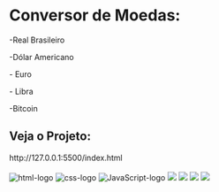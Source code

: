 <h1>Conversor de Moedas:</h1>
<p> -Real Brasileiro</p>
<p> -Dólar Americano</p>
<p> - Euro</p>
<p> - Libra</p>
<p> -Bitcoin</p>
<h2>Veja o Projeto:</h2>
http://127.0.0.1:5500/index.html
<br>
<br>
<img src="https://img.shields.io/badge/HTML-239120?style=for-the-badge&logo=html5&logoColor=white" alt="html-logo" />
<img src="https://img.shields.io/badge/CSS-239120?&style=for-the-badge&logo=css3&logoColor=white"  alt="css-logo" />
<img src="https://img.shields.io/badge/JavaScript-239120?&style=for-the-badge&logo=JS&logoColor=white"  alt="JavaScript-logo" />

<img src="https://github.com/cleverson09207/Conversor-de-Moedas/blob/master/assets/%20captura%20de%20tela%20(2).png?raw=true"/>
<img src="https://github.com/cleverson09207/Conversor-de-Moedas/blob/master/assets/%20captura%20de%20tela%20(1).png?raw=true"/>
<img src="https://github.com/cleverson09207/Conversor-de-Moedas/blob/master/assets/%20captura%20de%20tela%20(3).png?raw=true"/>
<img src="https://github.com/cleverson09207/Conversor-de-Moedas/blob/master/assets/%20captura%20de%20tela%20(4).png?raw=true"/>
